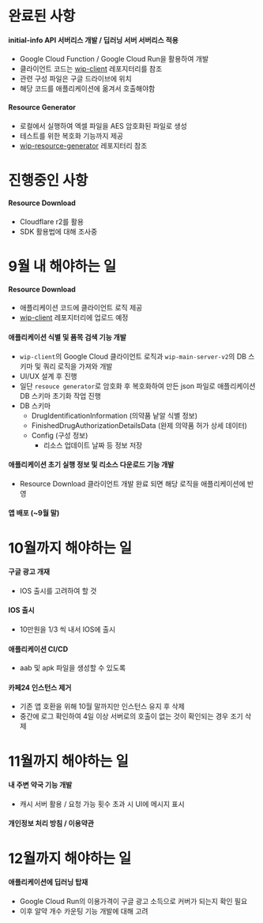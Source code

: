 # 완료된 사항
#### initial-info API 서버리스 개발 / 딥러닝 서버 서버리스 적용
- Google Cloud Function / Google Cloud Run을 활용하여 개발
- 클라이언트 코드는 [wip-client](https://github.com/KNUT-Capstone-Design-team-1/wip-client) 레포지터리를 참조
- 관련 구성 파일은 구글 드라이브에 위치
- 해당 코드를 애플리케이션에 옮겨서 호출해야함

#### Resource Generator
- 로컬에서 실행하여 엑셀 파일을 AES 암호화된 파일로 생성
- 테스트를 위한 복호화 기능까지 제공
- [wip-resource-generator](https://github.com/KNUT-Capstone-Design-team-1/wip-resource-generator) 레포지터리 참조

# 진행중인 사항
#### Resource Download
- Cloudflare r2를 활용
- SDK 활용법에 대해 조사중

# 9월 내 해야하는 일
#### Resource Download
- 애플리케이션 코드에 클라이언트 로직 제공
- [wip-client](https://github.com/KNUT-Capstone-Design-team-1/wip-client) 레포지터리에 업로드 예정

#### 애플리케이션 식별 및 품목 검색 기능 개발
- `wip-client`의 Google Cloud 클라이언트 로직과 `wip-main-server-v2`의 DB 스키마 및 쿼리 로직을 가져와 개발
- UI/UX 설계 후 진행
- 일단 `resouce generator`로 암호화 후 복호화하여 만든 json 파일로 애플리케이션 DB 스키마 초기화 작업 진행
- DB 스키마
  - DrugIdentificationInformation (의약품 낱알 식별 정보)
  - FinishedDrugAuthorizationDetailsData (완제 의약품 허가 상세 데이터)
  - Config (구성 정보)
    - 리소스 업데이트 날짜 등 정보 저장

#### 애플리케이션 초기 실행 정보 및 리소스 다운로드 기능 개발
- Resource Download 클라이언트 개발 완료 되면 해당 로직을 애플리케이션에 반영

#### 앱 배포 (~9월 말)

# 10월까지 해야하는 일
#### 구글 광고 개재
- IOS 출시를 고려하여 할 것

#### IOS 출시
- 10만원을 1/3 씩 내서 IOS에 출시

#### 애플리케이션 CI/CD
- aab 및 apk 파일을 생성할 수 있도록

#### 카페24 인스턴스 제거
- 기존 앱 호환을 위해 10월 말까지만 인스턴스 유지 후 삭제
- 중간에 로그 확인하여 4일 이상 서버로의 호출이 없는 것이 확인되는 경우 조기 삭제

# 11월까지 해야하는 일
#### 내 주변 약국 기능 개발
- 캐시 서버 활용 / 요청 가능 횟수 초과 시 UI에 메시지 표시

#### 개인정보 처리 방침 / 이용약관

# 12월까지 해야하는 일
#### 애플리케이션에 딥러닝 탑재
- Google Cloud Run의 이용가격이 구글 광고 소득으로 커버가 되는지 확인 필요
- 이후 알약 개수 카운팅 기능 개발에 대해 고려
